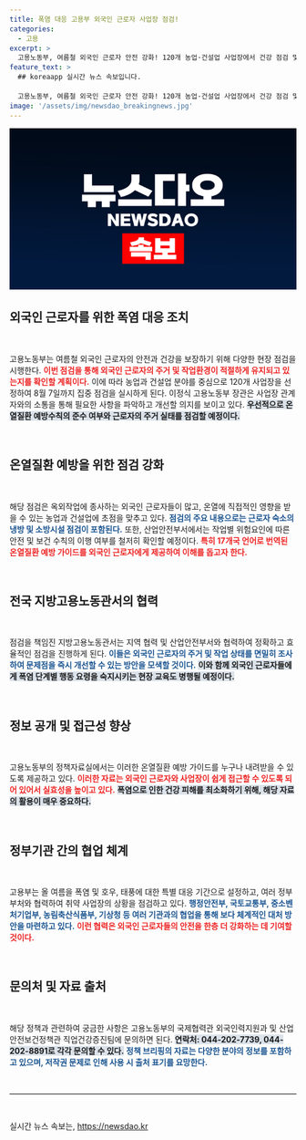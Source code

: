 ```yaml
---
title: 폭염 대응 고용부 외국인 근로자 사업장 점검!
categories:
  - 고용
excerpt: >
  고용노동부, 여름철 외국인 근로자 안전 강화! 120개 농업·건설업 사업장에서 건강 점검 및 온열질환 예방 조치가 시행됩니다. 폭염 속 안전한 일터를 위해 현장 점검에 나서는 고용부, 자세한 사항을 알아보세요!
feature_text: >
  ## koreaapp 실시간 뉴스 속보입니다.

  고용노동부, 여름철 외국인 근로자 안전 강화! 120개 농업·건설업 사업장에서 건강 점검 및 온열질환 예방 조치가 시행됩니다. 폭염 속 안전한 일터를 위해 현장 점검에 나서는 고용부, 자세한 사항을 알아보세요!
image: '/assets/img/newsdao_breakingnews.jpg'
---
```


<p><img src="/assets/img/newsdao_breakingnews.jpg" alt="koreaapp 속보" /></p>

<h2 data-ke-size="size26">외국인 근로자를 위한 폭염 대응 조치</h2>

<p data-ke-size="size16">&nbsp;</p>

<p>고용노동부는 여름철 외국인 근로자의 안전과 건강을 보장하기 위해 다양한 현장 점검을 시행한다. <b><span style="color: #ee2323;">이번 점검을 통해 외국인 근로자의 주거 및 작업환경이 적절하게 유지되고 있는지를 확인할 계획이다.</span></b> 이에 따라 농업과 건설업 분야를 중심으로 120개 사업장을 선정하여 8월 7일까지 집중 점검을 실시하게 된다. 이정식 고용노동부 장관은 사업장 관계자와의 소통을 통해 필요한 사항을 파악하고 개선할 의지를 보이고 있다. <b><span style="background-color: #21538527;">우선적으로 온열질환 예방수칙의 준수 여부와 근로자의 주거 실태를 점검할 예정이다.</span></b></p>

<p data-ke-size="size16">&nbsp;</p>

<h2 data-ke-size="size26">온열질환 예방을 위한 점검 강화</h2>

<p data-ke-size="size16">&nbsp;</p>

<p>해당 점검은 옥외작업에 종사하는 외국인 근로자들이 많고, 온열에 직접적인 영향을 받을 수 있는 농업과 건설업에 초점을 맞추고 있다. <b><span style="color: #1a5490;">점검의 주요 내용으로는 근로자 숙소의 냉방 및 소방시설 점검이 포함된다.</span></b> 또한, 산업안전부서에서는 작업별 위험요인에 따른 안전 및 보건 수칙의 이행 여부를 철저히 확인할 예정이다. <b><span style="color: #ee2323;">특히 17개국 언어로 번역된 온열질환 예방 가이드를 외국인 근로자에게 제공하여 이해를 돕고자 한다.</span></b></p>

<p data-ke-size="size16">&nbsp;</p>

<h2 data-ke-size="size26">전국 지방고용노동관서의 협력</h2>

<p data-ke-size="size16">&nbsp;</p>

<p>점검을 책임진 지방고용노동관서는 지역 협력 및 산업안전부서와 협력하여 정확하고 효율적인 점검을 진행하게 된다. <b><span style="color: #1a5490;">이들은 외국인 근로자의 주거 및 작업 상태를 면밀히 조사하여 문제점을 즉시 개선할 수 있는 방안을 모색할 것이다.</span></b> <b><span style="background-color: #21538527;">이와 함께 외국인 근로자들에게 폭염 단계별 행동 요령을 숙지시키는 현장 교육도 병행될 예정이다.</span></b></p>

<p data-ke-size="size16">&nbsp;</p>

<h2 data-ke-size="size26">정보 공개 및 접근성 향상</h2>

<p data-ke-size="size16">&nbsp;</p>

<p>고용노동부의 정책자료실에서는 이러한 온열질환 예방 가이드를 누구나 내려받을 수 있도록 제공하고 있다. <b><span style="color: #ee2323;">이러한 자료는 외국인 근로자와 사업장이 쉽게 접근할 수 있도록 되어 있어서 실효성을 높이고 있다.</span></b> <b><span style="background-color: #21538527;">폭염으로 인한 건강 피해를 최소화하기 위해, 해당 자료의 활용이 매우 중요하다.</span></b></p>

<p data-ke-size="size16">&nbsp;</p>

<h2 data-ke-size="size26">정부기관 간의 협업 체계</h2>

<p data-ke-size="size16">&nbsp;</p>

<p>고용부는 올 여름을 폭염 및 호우, 태풍에 대한 특별 대응 기간으로 설정하고, 여러 정부 부처와 협력하여 취약 사업장의 상황을 점검하고 있다. <b><span style="color: #1a5490;">행정안전부, 국토교통부, 중소벤처기업부, 농림축산식품부, 기상청 등 여러 기관과의 협업을 통해 보다 체계적인 대처 방안을 마련하고 있다.</span></b> <b><span style="color: #ee2323;">이런 협력은 외국인 근로자들의 안전을 한층 더 강화하는 데 기여할 것이다.</span></b></p>

<p data-ke-size="size16">&nbsp;</p>

<h2 data-ke-size="size26">문의처 및 자료 출처</h2>

<p data-ke-size="size16">&nbsp;</p>

<p>해당 정책과 관련하여 궁금한 사항은 고용노동부의 국제협력관 외국인력지원과 및 산업안전보건정책관 직업건강증진팀에 문의하면 된다. <b><span style="background-color: #21538527;">연락처: 044-202-7739, 044-202-8891로 각각 문의할 수 있다.</span></b> <b><span style="color: #1a5490;">정책 브리핑의 자료는 다양한 분야의 정보를 포함하고 있으며, 저작권 문제로 인해 사용 시 출처 표기를 요망한다.</span></b></p>

<p data-ke-size="size16">&nbsp;</p> 

<hr style="border-top: 1px solid #ccc;"/> 

<p data-ke-size="size16">&nbsp;</p>
실시간 뉴스 속보는, <a href="https://newsdao.kr" rel="dofollow">https://newsdao.kr</a>


